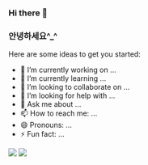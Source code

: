### Hi there 👋

### 안녕하세요^_^

Here are some ideas to get you started:

- 🔭 I’m currently working on ...
- 🌱 I’m currently learning ...
- 👯 I’m looking to collaborate on ...
- 🤔 I’m looking for help with ...
- 💬 Ask me about ...
- 📫 How to reach me: ...
- 😄 Pronouns: ...
- ⚡ Fun fact: ...


<img src="https://img.shields.io/badge/버튼1-FFCA28?style=for-the-badge&logo=JJ&logoColor=white">
<img src="https://img.shields.io/badge/버튼2-F5F5DC?style=for-the-badge&logo=JJ&logoColor=black">

